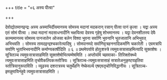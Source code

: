 +++
title = "०६ अस्य पीत्वा"

+++

देवोद्योतमानइन्द्रः अस्य अस्माभिर्दीयमानस्य सोमस्य मदानां मदकरान् रसान् पीत्वा पानं कृत्वा । यद्वा अस्य एतं सोमं पीत्वा । तथा मदानां मदसाधनादीनि भक्षयित्वा देवस्य गृहेषु शोभमानस्य । यद्वा देवनशीलस्य देवैः काम्यमानस्य सोमस्य पानजातेन ओजसा बलेन विश्वा भुवना सर्वाणि भुवनानि भूतजातानि अभिभुवत् अभिभवति । सोमस्य तामदइन्द्रश्चकारेत्यादिषु । सोमपानमदे सर्वाणिवृत्रहननादिकर्माणि चकारेती । एवमत्रापि सर्वाणि भूताभिभवनादीनि कर्माण्यकार्षीदिति ॥ ६ ॥ प्रथमेपर्याये होतुःशस्त्रे त्यमुवःसत्रासाहमित्यादि सूक्तशेषः । सूत्रितञ्च त्यमुवःसत्रासाहमिति सूक्तशेषोभित्यम्मेषमिति । अप्तोर्यामे च्छावाका- तिरिक्तोक्थ्ये त्यमुवःसत्रासाहमिति तृचोवैकल्पिकःस्तोत्रियः । सूत्रितञ्च-त्यमुवःसत्रासाहं सत्रातेअनुकृष्टयइतिवा स्तोत्रियानुरूपाविति । व्यूढस्य दशरात्रस्य चतुर्थेहनि नेष्केवल्ये एषएवतृचोनिविद्धानीयः । सूत्रितञ्च-इमन्नुमायिनंहुवे त्यमुवःसत्रासाहमिति ।
